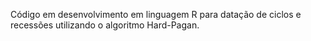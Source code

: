 Código em desenvolvimento em linguagem R para datação de ciclos e recessões utilizando o algoritmo Hard-Pagan.
